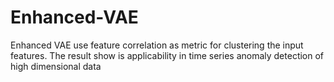 # Enhanced-VAE
Enhanced VAE use feature correlation as metric for clustering the input features. The result show is applicability in time series anomaly detection of high dimensional data
